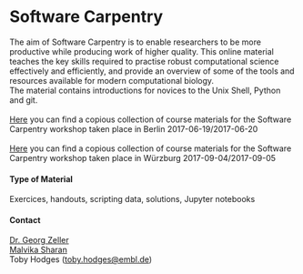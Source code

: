 # Software Carpentry
The aim of Software Carpentry is to enable researchers to be more productive while
producing work of higher quality. This online material teaches the key skills
required to practise robust computational science effectively and efficiently, and
provide an overview of some of the tools and resources available for modern
computational biology.<br/>
The material contains introductions for novices to the Unix Shell, Python and git.<br/>
<br/>
[Here](https://github.com/malvikasharan/2017-06-19-Software_Carpentry_Berlin) you can find a copious collection of course materials for the Software Carpentry workshop taken place in Berlin 2017-06-19/2017-06-20<br/>
<br/>
[Here](https://github.com/malvikasharan/2017-06-19-Software_Carpentry_Berlin) you can find a copious collection of course materials for the Software Carpentry workshop taken place in Würzburg 2017-09-04/2017-09-05
#### Type of Material
Exercices, handouts, scripting data, solutions, Jupyter notebooks
#### Contact
[Dr. Georg Zeller](http://congo.embl.de/hd-hub/dr-georg-zeller/)<br/>
[Malvika Sharan](http://congo.embl.de/hd-hub/malvika-sharan/)<br/>
Toby Hodges ([toby.hodges@embl.de](mailto:toby.hodges@embl.de))
